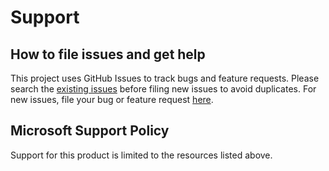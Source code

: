 # Support

## How to file issues and get help  

This project uses GitHub Issues to track bugs and feature requests. Please search the [existing 
issues](https://github.com/microsoft/vsmarketplace/issues) before filing new issues to avoid duplicates.  For new issues, file your bug or 
feature request [here](https://github.com/microsoft/vsmarketplace/issues/new/choose).

## Microsoft Support Policy  

Support for this product is limited to the resources listed above.
